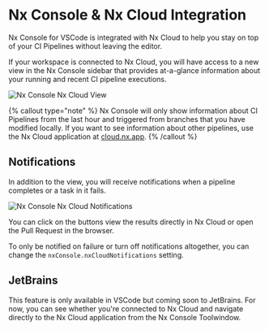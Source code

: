 # Nx Console & Nx Cloud Integration

Nx Console for VSCode is integrated with Nx Cloud to help you stay on top of your CI Pipelines without leaving the editor.

If your workspace is connected to Nx Cloud, you will have access to a new view in the Nx Console sidebar that provides at-a-glance information about your running and recent CI pipeline executions.

![Nx Console Nx Cloud View](/shared/images/nx-console/cloud-view.png)

{% callout type="note" %}
Nx Console will only show information about CI Pipelines from the last hour and triggered from branches that you have modified locally. If you want to see information about other pipelines, use the Nx Cloud application at [cloud.nx.app](https://cloud.nx.app).
{% /callout %}

## Notifications

In addition to the view, you will receive notifications when a pipeline completes or a task in it fails.

![Nx Console Nx Cloud Notifications](/shared/images/nx-console/cloud-notification.png)

You can click on the buttons view the results directly in Nx Cloud or open the Pull Request in the browser.

To only be notified on failure or turn off notifications altogether, you can change the `nxConsole.nxCloudNotifications` setting.

## JetBrains

This feature is only available in VSCode but coming soon to JetBrains. For now, you can see whether you're connected to Nx Cloud and navigate directly to the Nx Cloud application from the Nx Console Toolwindow.
